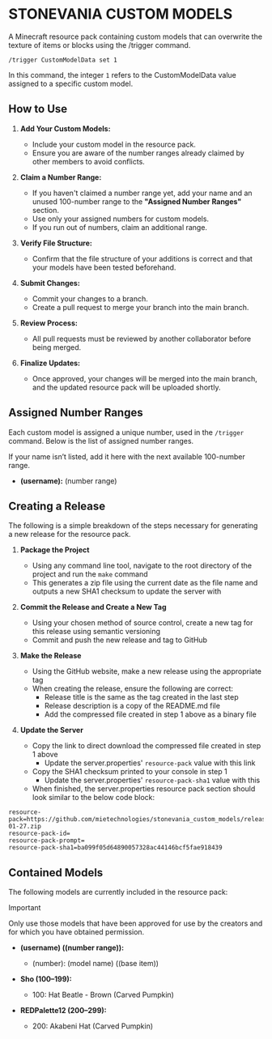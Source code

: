 
# STONEVANIA CUSTOM MODELS

A Minecraft resource pack containing custom models that can overwrite the texture of items or blocks using the /trigger command.
```mcfunction
/trigger CustomModelData set 1 
```
In this command, the integer ```1``` refers to the CustomModelData value assigned to a specific custom model.

## How to Use

1. **Add Your Custom Models:**
   - Include your custom model in the resource pack.
   - Ensure you are aware of the number ranges already claimed by other members to avoid conflicts.

2. **Claim a Number Range:**
   - If you haven't claimed a number range yet, add your name and an unused 100-number range to the **"Assigned Number Ranges"** section.
   - Use only your assigned numbers for custom models.
   - If you run out of numbers, claim an additional range.

3. **Verify File Structure:**
   - Confirm that the file structure of your additions is correct and that your models have been tested beforehand.

4. **Submit Changes:**
   - Commit your changes to a branch.
   - Create a pull request to merge your branch into the main branch.

5. **Review Process:**
   - All pull requests must be reviewed by another collaborator before being merged.

6. **Finalize Updates:**
   - Once approved, your changes will be merged into the main branch, and the updated resource pack will be uploaded shortly.

## Assigned Number Ranges

Each custom model is assigned a unique number, used in the `/trigger` command. Below is the list of assigned number ranges.

If your name isn’t listed, add it here with the next available 100-number range.

- **(username):** (number range)

## Creating a Release
The following is a simple breakdown of the steps necessary for generating a new release for the resource pack.

1. **Package the Project** 
   - Using any command line tool, navigate to the root directory of the project and run the `make` command
   - This generates a zip file using the current date as the file name and outputs a new SHA1 checksum to update the server with

2. **Commit the Release and Create a New Tag**
   - Using your chosen method of source control, create a new tag for this release using semantic versioning
   - Commit and push the new release and tag to GitHub

3. **Make the Release**
   - Using the GitHub website, make a new release using the appropriate tag
   - When creating the release, ensure the following are correct:
     - Release title is the same as the tag created in the last step
	 - Release description is a copy of the README.md file
	 - Add the compressed file created in step 1 above as a binary file

4. **Update the Server**
   - Copy the link to direct download the compressed file created in step 1 above
     - Update the server.properties' `resource-pack` value with this link
   - Copy the SHA1 checksum printed to your console in step 1
     - Update the server.properties' `resource-pack-sha1` value with this
   - When finished, the server.properties resource pack section should look similar to the below code block:
```properties
resource-pack=https://github.com/mietechnologies/stonevania_custom_models/releases/download/1.0.1/2025-01-27.zip
resource-pack-id=
resource-pack-prompt=
resource-pack-sha1=ba099f05d64890057328ac44146bcf5fae918439
```

## Contained Models

The following models are currently included in the resource pack:

> [!IMPORTANT]  
> Only use those models that have been approved for use by the creators and for which you have obtained permission.

- **(username) ((number range)):**  
  - (number): (model name) ((base item))

- **Sho (100–199):**  
  - 100: Hat Beatle - Brown (Carved Pumpkin)

- **REDPalette12 (200–299):**  
  - 200: Akabeni Hat (Carved Pumpkin)